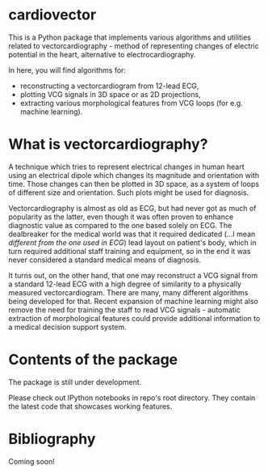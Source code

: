 # cardiovector

This is a Python package that implements various algorithms and utilities related to vectorcardiography - method of representing changes of electric potential in the heart, alternative to electrocardiography. 

In here, you will find algorithms for:
- reconstructing a vectorcardiogram from 12-lead ECG,
- plotting VCG signals in 3D space or as 2D projections,
- extracting various morphological features from VCG loops (for e.g. machine learning).

# What is vectorcardiography?

A technique which tries to represent electrical changes in human heart using an electrical dipole which changes its magnitude and orientation with time. Those changes can then be plotted in 3D space, as a system of loops of different size and orientation. Such plots might be used for diagnosis. 

Vectorcardiography is almost as old as ECG, but had never got as much of popularity as the latter, even though it was often proven to enhance diagnostic value as compared to the one based solely on ECG. The dealbreaker for the medical world was that it required dedicated (...I mean _different from the one used in ECG_) lead layout on patient's body, which in turn required additional staff training and equipment, so in the end it was never considered a standard medical means of diagnosis.

It turns out, on the other hand, that one may reconstruct a VCG signal from a standard 12-lead ECG with a high degree of similarity to a physically measured vectorcardiogram. There are many, many different algorithms being developed for that. Recent expansion of machine learning might also remove the need for training the staff to read VCG signals - automatic extraction of morphological features could provide additional information to a medical decision support system.

# Contents of the package

The package is still under development.

Please check out IPython notebooks in repo's root directory. They contain the latest code that showcases working features.

# Bibliography

Coming soon!